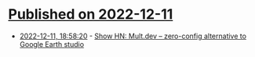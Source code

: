 # [Published on 2022-12-11](index.md)

* [2022-12-11, 18:58:20](https://news.ycombinator.com/item?id=33946209) - [Show HN: Mult.dev – zero-config alternative to Google Earth studio](https://mult.dev)
